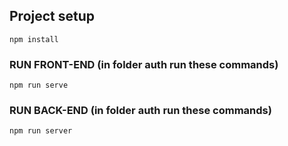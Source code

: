 

## Project setup
```
npm install
```

### RUN FRONT-END (in folder auth run these commands)
```
npm run serve
```

### RUN BACK-END (in folder auth run these commands)
```
npm run server
```

